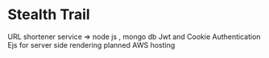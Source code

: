 # Stealth Trail
URL shortener service  =>
  node js , mongo db 
  Jwt and Cookie Authentication
  Ejs for server side rendering
  planned AWS hosting 
